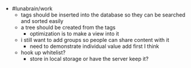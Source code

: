- #lunabrain/work
	- tags should be inserted into the database so they can be searched and sorted easily
	- a tree should be created from the tags
		- optimization is to make a view into it
	- i still want to add groups so people can share content with it
		- need to demonstrate individual value add first I think
	- hook up whitelist?
		- store in local storage or have the server keep it?